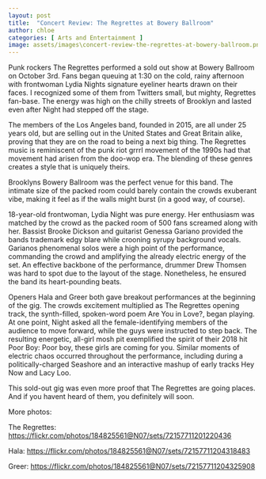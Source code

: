 ```yaml
---
layout: post
title:  "Concert Review: The Regrettes at Bowery Ballroom"
author: chloe
categories: [ Arts and Entertainment ]
image: assets/images\concert-review-the-regrettes-at-bowery-ballroom.png
---
```


Punk rockers The Regrettes performed a sold out show at Bowery Ballroom on October 3rd. Fans began queuing at 1:30 on the cold, rainy afternoon with frontwoman Lydia Nights signature eyeliner hearts drawn on their faces. I recognized some of them from Twitters small, but mighty, Regrettes fan-base. The energy was high on the chilly streets of Brooklyn and lasted even after Night had stepped off the stage.   

 

The members of the Los Angeles band, founded in 2015, are all under 25 years old, but are  selling out in the United States and Great Britain alike, proving that they are on the road to being a next big thing. The Regrettes music is reminiscent of the punk riot grrrl movement of the 1990s had that movement had arisen from the doo-wop era. The blending of these genres creates a style that is uniquely theirs. 

Brooklyns Bowery Ballroom was the perfect venue for this band. The intimate size of the packed room could barely contain the crowds exuberant vibe, making it feel as if the walls might burst (in a good way, of course). 

 

18-year-old frontwoman, Lydia Night was pure energy. Her enthusiasm was matched by the crowd as the packed room of 500 fans screamed along with her. Bassist Brooke Dickson and guitarist Genessa Gariano provided the bands trademark edgy blare while crooning syrupy background vocals. Garianos phenomenal solos were a high point of the performance, commanding the crowd and amplifying the already electric energy of the set. An effective backbone of the performance, drummer Drew Thomsen was hard to spot due to the layout of the stage.  Nonetheless, he ensured the band its heart-pounding beats.

 

Openers Hala and Greer both gave breakout performances at the beginning of the gig. The crowds excitement multiplied as The Regrettes opening track, the synth-filled, spoken-word poem Are You in Love?, began playing. At one point, Night asked all the female-identifying members of the audience to move forward, while the guys were instructed to step back. The resulting energetic, all-girl mosh pit exemplified the spirit of their 2018 hit Poor Boy: Poor boy, these girls are coming for you. Similar moments of electric chaos occurred throughout the performance, including during a politically-charged Seashore and an interactive mashup of early tracks Hey Now and Lacy Loo.

 

 

This sold-out gig was even more proof that The Regrettes are going places. And if you havent heard of them, you definitely will soon.

 

More photos:

The Regrettes: https://flickr.com/photos/184825561@N07/sets/72157711201220436

 

Hala: https://flickr.com/photos/184825561@N07/sets/72157711204318483

 

Greer: https://flickr.com/photos/184825561@N07/sets/72157711204325908




 

 

 

 

 


